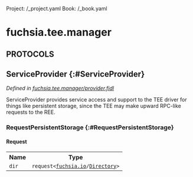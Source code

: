 Project: /_project.yaml
Book: /_book.yaml

# fuchsia.tee.manager


## **PROTOCOLS**

## ServiceProvider {:#ServiceProvider}
*Defined in [fuchsia.tee.manager/provider.fidl](https://fuchsia.googlesource.com/fuchsia/+/master/zircon/system/fidl/fuchsia-tee-manager/provider.fidl#13)*

 ServiceProvider provides service access and support to the TEE driver
 for things like persistent storage, since the TEE may make upward RPC-like
 requests to the REE.

### RequestPersistentStorage {:#RequestPersistentStorage}


#### Request
<table>
    <tr><th>Name</th><th>Type</th></tr>
    <tr>
            <td><code>dir</code></td>
            <td>
                <code>request&lt;<a class='link' href='../fuchsia.io/index.html'>fuchsia.io</a>/<a class='link' href='../fuchsia.io/index.html#Directory'>Directory</a>&gt;</code>
            </td>
        </tr></table>

















